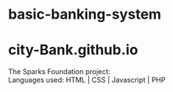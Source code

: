 # basic-banking-system
# city-Bank.github.io
The Sparks Foundation project:  
 Languages used: HTML | CSS | Javascript | PHP
